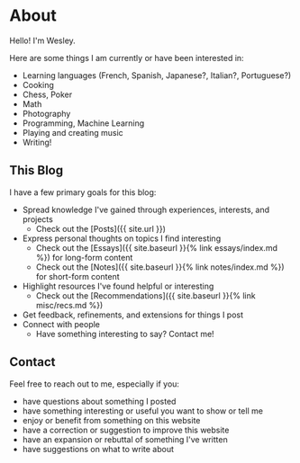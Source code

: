 # About

Hello! I'm Wesley.

Here are some things I am currently or have been interested in:
- Learning languages (French, Spanish, Japanese?, Italian?, Portuguese?)
- Cooking
- Chess, Poker
- Math
- Photography
- Programming, Machine Learning
- Playing and creating music
- Writing!


## This Blog

I have a few primary goals for this blog:

- Spread knowledge I've gained through experiences, interests, and projects
    - Check out the [Posts]({{ site.url }})
- Express personal thoughts on topics I find interesting
    - Check out the [Essays]({{ site.baseurl }}{% link essays/index.md %}) for long-form content
    - Check out the [Notes]({{ site.baseurl }}{% link notes/index.md %}) for short-form content
- Highlight resources I've found helpful or interesting
    - Check out the [Recommendations]({{ site.baseurl }}{% link misc/recs.md %})
- Get feedback, refinements, and extensions for things I post
- Connect with people
    - Have something interesting to say? Contact me!

## Contact

Feel free to reach out to me, especially if you:

- have questions about something I posted
- have something interesting or useful you want to show or tell me
- enjoy or benefit from something on this website
- have a correction or suggestion to improve this website
- have an expansion or rebuttal of something I've written
- have suggestions on what to write about
